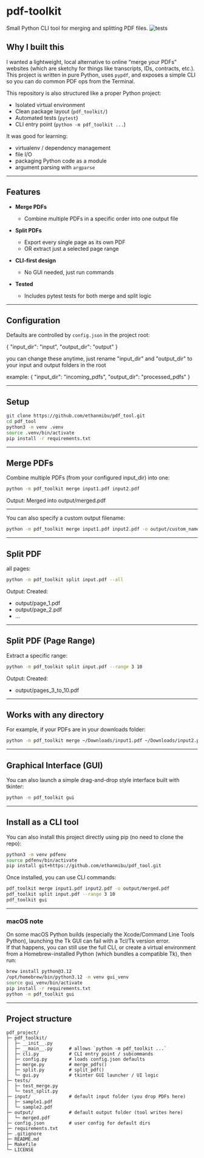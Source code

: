 # pdf-toolkit

Small Python CLI tool for merging and splitting PDF files.
![tests](https://github.com/ethanmibu/pdf_tool/actions/workflows/tests.yml/badge.svg)

## Why I built this
I wanted a lightweight, local alternative to online “merge your PDFs” websites (which are sketchy for things like transcripts, IDs, contracts, etc.). This project is written in pure Python, uses `pypdf`, and exposes a simple CLI so you can do common PDF ops from the Terminal.

This repository is also structured like a proper Python project:
- Isolated virtual environment
- Clean package layout (`pdf_toolkit/`)
- Automated tests (`pytest`)
- CLI entry point (`python -m pdf_toolkit ...`)

It was good for learning:
- virtualenv / dependency management
- file I/O
- packaging Python code as a module
- argument parsing with `argparse`

---

## Features

- **Merge PDFs**
  - Combine multiple PDFs in a specific order into one output file
- **Split PDFs**
  - Export every single page as its own PDF
  - OR extract just a selected page range

- **CLI-first design**
  - No GUI needed, just run commands
- **Tested**
  - Includes pytest tests for both merge and split logic

---

## Configuration

Defaults are controlled by `config.json` in the project root:

{
  "input_dir": "input",
  "output_dir": "output"
}

you can change these anytime, just rename "input_dir" and "output_dir" to your input and output folders in the root

example:
{
  "input_dir": "incoming_pdfs",
  "output_dir": "processed_pdfs"
}

---

## Setup

```bash
git clone https://github.com/ethanmibu/pdf_tool.git
cd pdf_tool
python3 -m venv .venv
source .venv/bin/activate
pip install -r requirements.txt
```

---

## Merge PDFs

Combine multiple PDFs (from your configured input_dir) into one:
```bash
python -m pdf_toolkit merge input1.pdf input2.pdf
```

Output:
Merged into output/merged.pdf

---

You can also specify a custom output filename:
```bash
python -m pdf_toolkit merge input1.pdf input2.pdf -o output/custom_name.pdf
```

---

## Split PDF

all pages:
```bash
python -m pdf_toolkit split input.pdf --all
```

Output:
Created:
 - output/page_1.pdf
 - output/page_2.pdf
 - ...

---

## Split PDF (Page Range)

Extract a specific range:
```bash
python -m pdf_toolkit split input.pdf --range 3 10
```

Output:
Created:
 - output/pages_3_to_10.pdf

---

## Works with any directory

For example, if your PDFs are in your downloads folder:
```bash
python -m pdf_toolkit merge ~/Downloads/input1.pdf ~/Downloads/input2.pdf -o ~/Desktop/merged.pdf
```

---

## Graphical Interface (GUI)

You can also launch a simple drag-and-drop style interface built with tkinter:
```bash
python -m pdf_toolkit gui
```

---

## Install as a CLI tool

You can also install this project directly using pip (no need to clone the repo):

```bash
python3 -m venv pdfenv
source pdfenv/bin/activate
pip install git+https://github.com/ethanmibu/pdf_tool.git
```

Once installed, you can use CLI commands:
```bash
pdf_toolkit merge input1.pdf input2.pdf -o output/merged.pdf
pdf_toolkit split input.pdf --range 3 10
pdf_toolkit gui
```
--- 

### macOS note
On some macOS Python builds (especially the Xcode/Command Line Tools Python), launching the Tk GUI can fail with a Tcl/Tk version error.  
If that happens, you can still use the full CLI, or create a virtual environment from a Homebrew-installed Python (which bundles a compatible Tk), then run:

```bash
brew install python@3.12
/opt/homebrew/bin/python3.12 -m venv gui_venv
source gui_venv/bin/activate
pip install -r requirements.txt
python -m pdf_toolkit gui
```

---

## Project structure


```text
pdf_project/
├─ pdf_toolkit/
│  ├─ __init__.py
│  ├─ __main__.py      # allows `python -m pdf_toolkit ...`
│  ├─ cli.py           # CLI entry point / subcommands
│  ├─ config.py        # loads config.json defaults
│  ├─ merge.py         # merge_pdfs()
│  ├─ split.py         # split_pdf()
│  └─ gui.py           # tkinter GUI launcher / UI logic
├─ tests/
│  ├─ test_merge.py
│  └─ test_split.py
├─ input/              # default input folder (you drop PDFs here)
│  ├─ sample1.pdf
│  └─ sample2.pdf
├─ output/             # default output folder (tool writes here)
│  └─ merged.pdf
├─ config.json         # user config for default dirs
├─ requirements.txt
├─ .gitignore
├─ README.md
├─ Makefile
└─ LICENSE